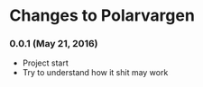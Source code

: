 # Changes to Polarvargen

### 0.0.1 (May 21, 2016)
* Project start
* Try to understand how it shit may work